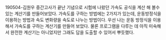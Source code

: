 190504-김원우
중간고사가 끝난 기념으로 시험에 나왔던 가속도 공식을 계산 해 볼수 있는 계산기를 만들어보았다. 가속도를 구하는 방법에는 2가지가 있는데, 운동방정식을 이용하는 방법과 속도 변화량을 속도로 나누는 방법이다. 우선 나는 운동 방정식을 이용해서 가속도를 구하는 계산기를 만들어 보았다. 물론 프로그램을 다루는 데 아직 미숙해서 완전한 계산기는 아니었지만 그래도 답을 도출할 수 있어서 뿌듯했다.                                                     
